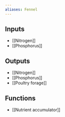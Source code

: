 ```yaml
---
aliases: Fennel
---
```


## Inputs
- [[Nitrogen]] 
- [[Phosphorus]]

## Outputs
- [[Nitrogen]] 
- [[Phosphorus]]
- [[Poultry forage]]

## Functions
- [[Nutrient accumulator]]
